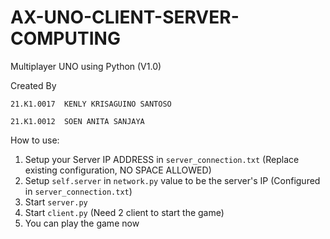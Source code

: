 # AX-UNO-CLIENT-SERVER-COMPUTING

Multiplayer UNO using Python (V1.0)

Created By 

`21.K1.0017  KENLY KRISAGUINO SANTOSO`

`21.K1.0012  SOEN ANITA SANJAYA`



How to use:

1. Setup your Server IP ADDRESS in `server_connection.txt` (Replace existing configuration, NO SPACE ALLOWED)
2. Setup `self.server` in `network.py` value to be the server's IP (Configured in `server_connection.txt`)
3. Start ``server.py``
4. Start ``client.py`` (Need 2 client to start the game)
5. You can play the game now
